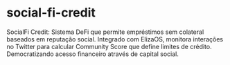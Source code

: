 # social-fi-credit
SocialFi Credit: Sistema DeFi que permite empréstimos sem colateral baseados em reputação social. Integrado com ElizaOS, monitora interações no Twitter para calcular Community Score que define limites de crédito. Democratizando acesso financeiro através de capital social.
